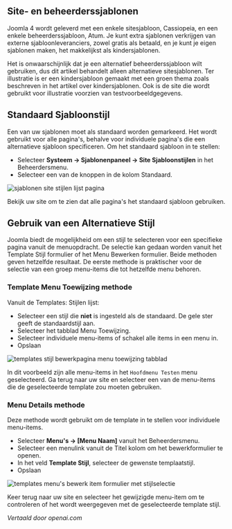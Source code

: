 <!-- Filename: J4.x:Switching_Templates / Display title: Templates Wisselen -->

## Site- en beheerderssjablonen

Joomla 4 wordt geleverd met een enkele sitesjabloon, Cassiopeia, en een enkele beheerderssjabloon, Atum. Je kunt extra sjablonen verkrijgen van externe sjabloonleveranciers, zowel gratis als betaald, en je kunt je eigen sjablonen maken, het makkelijkst als kindersjablonen.

Het is onwaarschijnlijk dat je een alternatief beheerderssjabloon wilt gebruiken, dus dit artikel behandelt alleen alternatieve sitesjablonen. Ter illustratie is er een kindersjabloon gemaakt met een groen thema zoals beschreven in het artikel over kindersjablonen. Ook is de site die wordt gebruikt voor illustratie voorzien van testvoorbeeldgegevens.

## Standaard Sjabloonstijl

Een van uw sjablonen moet als standaard worden gemarkeerd. Het wordt gebruikt voor alle pagina's, behalve voor individuele pagina's die een alternatieve sjabloon specificeren. Om het standaard sjabloon in te stellen:

- Selecteer **Systeem → Sjablonenpaneel → Site Sjabloonstijlen**
  in het Beheerdersmenu.
- Selecteer een van de knoppen in de kolom Standaard.

![sjablonen site stijlen lijst pagina](../../../en/images/templates/switch-templates-styles-list.png)

Bekijk uw site om te zien dat alle pagina's het standaard sjabloon gebruiken.

## Gebruik van een Alternatieve Stijl

Joomla biedt de mogelijkheid om een stijl te selecteren voor een specifieke pagina vanuit de menuopdracht. De selectie kan gedaan worden vanuit het Template Stijl formulier of het Menu Bewerken formulier. Beide methoden geven hetzelfde resultaat. De eerste methode is praktischer voor de selectie van een groep menu-items die tot hetzelfde menu behoren.

### Template Menu Toewijzing methode

Vanuit de Templates: Stijlen lijst:

- Selecteer een stijl die **niet** is ingesteld als de standaard. De gele ster geeft de standaardstijl aan.
- Selecteer het tabblad Menu Toewijzing.
- Selecteer individuele menu-items of schakel alle items in een menu in.
- Opslaan

![templates stijl bewerkpagina menu toewijzing tabblad](../../../en/images/templates/switch-templates-styles-edit-style-menu-assignment.png)

In dit voorbeeld zijn alle menu-items in het `Hoofdmenu Testen` menu geselecteerd. Ga terug naar uw site en selecteer een van de menu-items die de geselecteerde template zou moeten gebruiken.

### Menu Details methode

Deze methode wordt gebruikt om de template in te stellen voor individuele menu-items.

- Selecteer **Menu's → \[Menu Naam\]** vanuit het Beheerdersmenu.
- Selecteer een menulink vanuit de Titel kolom om het bewerkformulier te openen.
- In het veld **Template Stijl**, selecteer de gewenste templaatstijl.
- Opslaan

![templates menu's bewerk item formulier met stijlselectie](../../../en/images/templates/switch-templates-styles-edit-menu-style.png)

Keer terug naar uw site en selecteer het gewijzigde menu-item om te controleren of het wordt weergegeven met de geselecteerde template stijl.

*Vertaald door openai.com*

